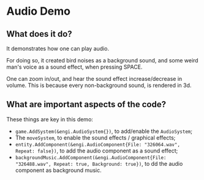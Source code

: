 # Audio Demo

## What does it do?
It demonstrates how one can play audio. 

For doing so, it created bird noises as a background sound, and some weird man's voice as a sound effect, when pressing SPACE.   

One can zoom in/out, and hear the sound effect increase/decrease in volume. This is because every non-background sound, is rendered in 3d. 

## What are important aspects of the code?
These things are key in this demo:

* `game.AddSystem(&engi.AudioSystem{})`, to add/enable the `AudioSystem`;
* The `moveSystem`, to enable the sound effects / graphical effects;
* `entity.AddComponent(&engi.AudioComponent{File: "326064.wav", Repeat: false})`, to add the audio component as a sound effect;
* `backgroundMusic.AddComponent(&engi.AudioComponent{File: "326488.wav", Repeat: true, Background: true})`, to dd the audio component as background music.

